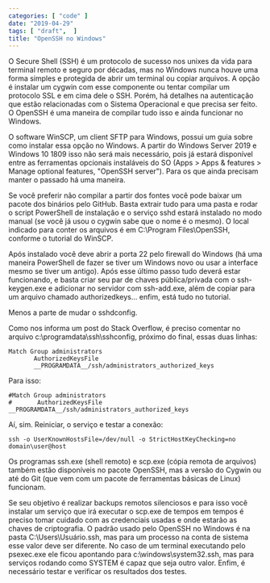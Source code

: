 ```yaml
---
categories: [ "code" ]
date: "2019-04-29"
tags: [ "draft",  ]
title: "OpenSSH no Windows"
---
```

O Secure Shell (SSH) é um protocolo de sucesso nos unixes da vida para
terminal remoto e seguro por décadas, mas no Windows nunca houve uma
forma simples e protegida de abrir um terminal ou copiar arquivos. A
opção é instalar um cygwin com esse componente ou tentar compilar um
protocolo SSL e em cima dele o SSH. Porém, há detalhes na autenticação
que estão relacionadas com o Sistema Operacional e que precisa ser
feito. O OpenSSH é uma maneira de compilar tudo isso e ainda funcionar
no Windows.

O software WinSCP, um client SFTP para Windows, possui um guia sobre
como instalar essa opção no Windows. A partir do Windows Server 2019
e Windows 10 1809 isso não será mais necessário, pois já estará
disponível entre as ferramentas opcionais instaláveis do SO (Apps >
Apps & features > Manage optional features, "OpenSSH server"). Para os
que ainda precisam manter o passado há uma maneira.

Se você preferir não compilar a partir dos fontes você pode baixar
um pacote dos binários pelo GitHub. Basta extrair tudo para uma pasta
e rodar o script PowerShell de instalação e o serviço sshd estará
instalado no modo manual (se você já usou o cygwin sabe que o nome
é o mesmo). O local indicado para conter os arquivos é em C:\Program
Files\OpenSSH, conforme o tutorial do WinSCP.

Após instalado você deve abrir a porta 22 pelo firewall do Windows
(há uma maneira PowerShell de fazer se tiver um Windows novo ou usar a
interface mesmo se tiver um antigo). Após esse último passo tudo deverá
estar funcionando, e basta criar seu par de chaves pública/privada com
o ssh-keygen.exe e adicionar no servidor com ssh-add.exe, além de copiar
para um arquivo chamado authorizedkeys... enfim, está tudo no tutorial.

Menos a parte de mudar o sshdconfig.

Como nos informa um post do Stack Overflow, é preciso comentar no arquivo
c:\programdata\ssh\sshconfig, próximo do final, essas duas linhas:

    Match Group administrators
           AuthorizedKeysFile
           __PROGRAMDATA__/ssh/administrators_authorized_keys

Para isso:

    #Match Group administrators
    #       AuthorizedKeysFile
    __PROGRAMDATA__/ssh/administrators_authorized_keys

Aí, sim. Reiniciar, o serviço e testar a conexão:

    ssh -o UserKnownHostsFile=/dev/null -o StrictHostKeyChecking=no
    domain\user@host

Os programas ssh.exe (shell remoto) e scp.exe (cópia remota de arquivos)
também estão disponíveis no pacote OpenSSH, mas a versão do Cygwin
ou até do Git (que vem com um pacote de ferramentas básicas de Linux)
funcionam.

Se seu objetivo é realizar backups remotos silenciosos e para isso você
instalar um serviço que irá executar o scp.exe de tempos em tempos
é preciso tomar cuidado com as credenciais usadas e onde estarão as
chaves de criptografia. O padrão usado pelo OpenSSH no Windows é na
pasta C:\Users\Usuário\.ssh, mas para um processo na conta de sistema
esse valor deve ser diferente. No caso de um terminal executando pelo
psexec.exe ele ficou apontando para c:\windows\system32\.ssh, mas para
serviços rodando como SYSTEM é capaz que seja outro valor. Enfim,
é necessário testar e verificar os resultados dos testes.
